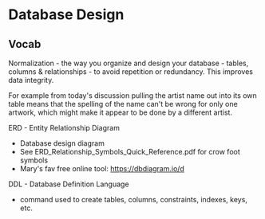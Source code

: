 # Database Design

## Vocab 

Normalization - the way you organize and design your database - tables, columns & relationships - to avoid repetition or redundancy. This improves data integrity. 

For example from today's discussion pulling the artist name out into its own table means that the spelling of the name can't be wrong for only one artwork, which might make it appear to be done by a different artist. 

ERD - Entity Relationship Diagram
  - Database design diagram
  - See ERD_Relationship_Symbols_Quick_Reference.pdf for crow foot symbols
  - Mary's fav free online tool: https://dbdiagram.io/d

DDL - Database Definition Language 
  - command used to create tables, columns, constraints, indexes, keys, etc. 